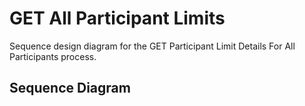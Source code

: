 # GET All Participant Limits

Sequence design diagram for the GET Participant Limit Details For All Participants process.

## Sequence Diagram

